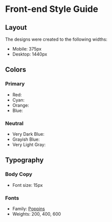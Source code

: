 # Front-end Style Guide

## Layout

The designs were created to the following widths:

- Mobile: 375px
- Desktop: 1440px

## Colors

### Primary

- Red: 
- Cyan: 
- Orange:
- Blue: 

### Neutral

- Very Dark Blue: 
- Grayish Blue: 
- Very Light Gray: 




## Typography

### Body Copy

- Font size: 15px

### Fonts

- Family: [Poppins](https://fonts.google.com/specimen/Poppins)
- Weights: 200, 400, 600
